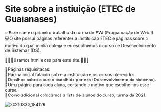 # Site sobre a instiuição (ETEC de Guaianases)
✅Esse site é o primeiro trabalho da turma de PWI (Programação de Web I). <br>
💻O site possui páginas referentes a instituição ETEC e páginas sobre o motivo do qual minha colega e eu escolhemos o curso de Desenvolvimento de Sistemas (DS).

👩🏻‍💻Usamos html e css para este site.👩🏻‍💻

🔵Páginas requisitadas: <br>
📌Página inicial falando sobre a instituição e os cursos oferecidos.<br>
📌Detalhes sobre o curso escolhido por nós (Desenvolvimento de sistemas).<br>
📌Uma página para cada aluna, contando o motivo que escolhemos esse curso.<br>
📌Como adicional colocamos a lista de alunos do curso, turma de 2021.

![20210830_184126](https://user-images.githubusercontent.com/79329906/131409714-3967e8e6-8df3-4489-a666-32d45fe6b01d.gif)

